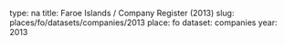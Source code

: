 type: na
title: Faroe Islands / Company Register (2013)
slug: places/fo/datasets/companies/2013
place: fo
dataset: companies
year: 2013
